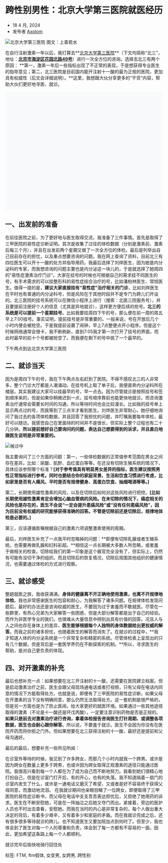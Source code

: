 # 跨性别男性：北京大学第三医院就医经历

-   18 4 月, 2024
-   发布者 [Axolom](https://axolom.cn/author/axolom/)

![北京大学第三医院](http://axolom.cn/wp-content/uploads/2024/03/axolom-blog北医三院-1.jpg)
图文：上善若水

在自行注射激素一年以后，我打算去**[北京大学第三医院](https://www.puh3.net.cn/)**（下文均简称“北三”，地址：[**北京市海淀区花园北路49号**](https://map.baidu.com/poi/%E5%8C%97%E4%BA%AC%E5%A4%A7%E5%AD%A6%E7%AC%AC%E4%B8%89%E5%8C%BB%E9%99%A2/@12954058.262074005,4837939.672544354,13.44z?uid=550fd5f96e079260921fc9f3&ugc_type=3&ugc_ver=1&device_ratio=2&compat=1&pcevaname=pc4.1&querytype=detailConInfo&da_src=shareurl)）进行一次全方位的咨询。选择去北三有两个原因：
**第一，激素一年后一些指标出现了不正常的表现，于是想获得专业医生的指导意见；第二，北三医院是目前国内能开注射十一酸的最为正规的医院，更加具有权威性（后文会详细说明）。**这里，我想跟大伙分享更多的“干货”内容，帮助大伙们更好地寻医、就诊。

![北京大学第三医院外景](data:image/svg+xml;base64,PHN2ZyB4bWxucz0iaHR0cDovL3d3dy53My5vcmcvMjAwMC9zdmciIHdpZHRoPSIxMDAwIiBoZWlnaHQ9Ijc1MCIgdmlld0JveD0iMCAwIDEwMDAgNzUwIj48cmVjdCB3aWR0aD0iMTAwJSIgaGVpZ2h0PSIxMDAlIiBzdHlsZT0iZmlsbDojY2ZkNGRiO2ZpbGwtb3BhY2l0eTogMC4xOyIvPjwvc3ZnPg==)

## 一、出发前的准备

在前往医院之前，为了更好地与医生取得交流，我准备了三件事情。首先是取得了三甲医院的易性症诊断证明。其次是收集了过往的体检数据（分别是激素前、激素后每三个月），并且在出发前两个星期又做了一次全方位的体检。最后是列举出自己目前存在的担忧，以及重点想要咨询的问题。我在网上查询了资料，目前北三有四位医生可以开十一酸的处方并指导用药。我最后选择了刘烨医生，因为她是内分泌科的专家，而我想咨询的问题主要也是内分泌这一块儿的，于是就选择了她周四的“易性症激素治疗门诊”。大家在挂号的时候也可根据自己的需求挂不同医生的号，有手术需求的可以挂整形科的易性症综合治疗的号，比如潘柏林医生、常旭医生。值得一提的是，**建议大家直接挂有“易性症”治疗相关的门诊**，比如刘烨医生在平时也有普通的内分泌科号，但是风险在于其他时段并不是专门为跨儿们开设的。北三医院的挂号系统可以在微信小程序上进行（搜索：北医三院服务号），并且要提前注册好个人的信息（尤其是异地就诊），这样更方便后续的抢号。**北三的系统是可以提前一个星期挂号**。比如我要挂周四下午的号，那么便在前一周的周五早上7:00挂号。事实证明，提前挂号是非常重要的，一般来说，号在开放后几个小时内便会被抢空。于是我提前设置了闹钟，早上7点整便点开小程序。但是这个时候网络通常会很卡，我不断刷新，直到7:05我才第一次打开了挂号的界面，而此时最早的前十个号都被抢空了。而我便在剩下的号中挑了一个最早的。

下午两点到达北京大学第三医院

## 二、就诊当天

因为是周四下午的号，我在下午两点左右赶到了医院。不得不感叹北三的人非常多，整个门诊大厅都是人潮涌动。在挂号机上取了单子后，我便直奔内分泌科所在楼层。其实我建议大家可以挂最早的号，早一点去。因为尽管就诊是按照挂号和签到顺序来的，但是如果你稍微迟到一点，挂号顺序靠前也能更快地就诊。而咨询激素治疗通常会需要长时间的沟通，所以等待时间也会比较漫长。比如我的挂号单上显示两点过的号，而我等到了三点半才看到医生。刘烨医生非常耐心，她仔细地询问了我过去的各项体检数据，并且回答了我担忧的问题，并叮嘱我要每年体检，最好可以随访。我感觉自己在里面待的时间并不是很长，但实际上整个过程也有二十几分钟。**所以提前想好自己要询问的问题，表达自己想要得到的诉求，并且直白地跟医生说明是非常重要的。**

![候诊中](https://axolom.cn/wp-content/uploads/2024/03/axolom-blog北医三院-4-1-600x800.jpg)

我主要询问了三个方面的问题：第一，一些体检数据的正常值参考范围在男女之间存在差异。比如：尿酸、肌酐、血红蛋白等等。在还没有切除生殖系统的情况下，具体应该参照哪个标准？****\[对于参考值具有明显男女差异的指标，医生建议按照男性正常指标进行参考。同时也要结合你的家庭背景、生活和饮食习惯进行考虑，比如家里是否有人痛风、平时是否有规律健身、高蛋白饮食、抽烟喝酒等等。\]****

第二，长期使用雄性激素的风险，以及在切除后如何对这些风险进行把控。**\[比如长期使用雄性激素肯定会增加心脑血管病的风险。在未切除的情况下，癌症相关的风险也是存在的，医生不会说“一定会提升患癌风险”或“没有任何患癌风险”，因为目前没有权威的研究能够获得准确的回答。不管是切除前还是切除后，规律地体检是必要的。\]**

第三，应该遵循医嘱根据自己的激素六项调整激素使用的周期。

最后，刘烨医生补充了一点我平时忽略掉的问题：**即便有切除乳腺或者生殖系统，也需要再做乳腺和妇科彩超。**相信这一点长期被大多数人所忽略，或者羞于做相关的检查。切除给我们的第一印象是这个器官完全没有了，但实际上，仍然有可能有没切干净的组织。而且切除后的恢复情况，切除后周围其他组织的健康情况，也需要通过体检的方式进行观察。

## 三、就诊感受

整趟就医之旅，我收获满满。**身体的健康离不开正确地使用激素，也离不开规律地体检**。我也非常感谢医生的包容和耐心，为我解答了诸多问题。在规律体检发现问题后，最好的办法还是咨询权威的医生，不要因为过于害羞而不敢就医。尽管在一些群里，有热心兄弟为大家解答一些困惑，但是大部分解答都是出于自己的经验。而作为非医学专业的我们，也很难从大量信息中辨别出具有价值的回答。况且人与人之间也存在身体上的差异，**医生能够根据每个人独特的身体数据给出更权威的解答**。而我之前的诸多担忧，也随着医生的解答而消失了。在就诊的过程中，**我才知道人体的内分泌系统是一个非常复杂和精密的系统。尽管体检表上呈现出的只有几个数据，但是背后是一套医学界仍在不断探索的机制。**所以，寻求医生的帮助，是对自己更负责的体现。

## 四、对开激素的补充

最后也想补充一点：如果想要在北三开注射的十一酸，还需要在医院建立档案。但是启动激素治疗之前，医生会跟父母现场通电话或者打视频，只有父母在电话内同意的情况下方能取得处方。也就是说，即便有了三甲医院的易性症诊断，如果父母在开激素的当下没有明确同意，那么仍然无法取得处方。这一套机制是很严格的，但是另一方面也是为了防止医闹，给大家更好的就医环境。如果通过一些其他途径取得的激素（不论是十一酸还是环戊丙酸），一定要注意识别药物是否是正规的。
**如果只是前去对激素治疗进行咨询，拿着体检报告咨询医生打针周期、或调整各项数据，医生也会耐心跟你解答**。所以说，不要羞于就诊。医生不会因为你没有在医院开药而将你拒之门外。但如果想要在北三获得注射的十一酸，最好还是提前和父母沟通好。

最后的最后，想要补充一些所见所闻：

在诊室外等待的时候，我见到了许多跨女，而那几个小时内就我一个跨男。或许是因为跨女在数量上更多于跨男，也或许因为跨女取得正规激素的途径只能通过医院。我很高兴看到每一个人都在为了成为自己而不断地努力。我看到她们很精心地打扮自己，但是在诊室门打开后，有的开心，也有的失落。我不知道隔着一扇门的诊室内发生了什么，或许是一通电话又磨灭了希望，又或者是好不容易终于获得父母同意，而激动地流泪。 在我就诊期间也亲眼目睹了一位跨女，即便取得了三甲医院的易性症诊断书，而父母在电话中支支吾吾表达担忧后，又拒绝了她用药的诉求。医生在不断安慰她，可是在一阵抽泣之后她又夺门而出。紧接着，旁边的医护人员也不时出去查看，安慰她。而我在当时的内心是非常复杂的，每个人做出重大决定的背后，有着多少艰辛，又有着多少和家庭的矛盾。而在我就诊完成之后，还有很多很多等待就诊的跨儿。也不知道医生又要加班加点到何时了。但至少，我也体会到了医生对每一个人的尊重和负责，体会到了每一方都有不容易的一面。因此，更加希望这条路上每一个人都顺利。

就诊完毕后愉快地骑行回住处

标签: FTM, ftm假体, 女变男, 女跨男, 跨性别